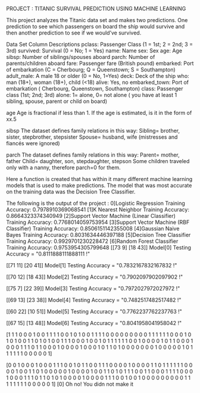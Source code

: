 PROJECT : TITANIC SURVIVAL PREDICTION USING MACHINE LEARNING

This project analyzes the Titanic data set and makes two predictions. 
One prediction to see which passengers on board the ship would survive and then another prediction to see if we would’ve survived.

Data Set Column Descriptions
pclass: Passenger Class (1 = 1st; 2 = 2nd; 3 = 3rd)
survived: Survival (0 = No; 1 = Yes)
name: Name
sex: Sex
age: Age
sibsp: Number of siblings/spouses aboard
parch: Number of parents/children aboard
fare: Passenger fare (British pound)
embarked: Port of embarkation (C = Cherbourg; Q = Queenstown; S = Southampton)
adult_male: A male 18 or older (0 = No, 1=Yes)
deck: Deck of the ship
who: man (18+), woman (18+), child (<18)
alive: Yes, no
embarked_town: Port of embarkation ( Cherbourg, Queenstown, Southampton)
class: Passenger class (1st; 2nd; 3rd)
alone: 1= alone, 0= not alone ( you have at least 1 sibling, spouse, parent or child on board)

age
Age is fractional if less than 1. If the age is estimated, is it in the form of xx.5

sibsp
The dataset defines family relations in this way:
Sibling= brother, sister, stepbrother, stepsister
Spouse= husband, wife (mistresses and fiancés were ignored)

parch
The dataset defines family relations in this way:
Parent= mother, father
Child= daughter, son, stepdaughter, stepson
Some children traveled only with a nanny, therefore parch=0 for them.

Here a function is created that has within it many different machine learning models that is used to make predictions.
The model that was most accurate on the training data was the Decision Tree Classifier.

The following is the output of the project  : 
0]Logistic Regression Training Accuracy: 0.7978910369068541
[1]K Nearest Neighbor Training Accuracy: 0.8664323374340949
[2]Support Vector Machine (Linear Classifier) Training Accuracy: 0.7768014059753954
[3]Support Vector Machine (RBF Classifier) Training Accuracy: 0.8506151142355008
[4]Gaussian Naive Bayes Training Accuracy: 0.8031634446397188
[5]Decision Tree Classifier Training Accuracy: 0.9929701230228472
[6]Random Forest Classifier Training Accuracy: 0.9753954305799648
[[73  9]
 [18 43]]
Model[0] Testing Accuracy = "0.8111888111888111 !"

[[71 11]
 [20 41]]
Model[1] Testing Accuracy = "0.7832167832167832 !"

[[70 12]
 [18 43]]
Model[2] Testing Accuracy = "0.7902097902097902 !"

[[75  7]
 [22 39]]
Model[3] Testing Accuracy = "0.7972027972027972 !"

[[69 13]
 [23 38]]
Model[4] Testing Accuracy = "0.7482517482517482 !"

[[60 22]
 [10 51]]
Model[5] Testing Accuracy = "0.7762237762237763 !"

[[67 15]
 [13 48]]
Model[6] Testing Accuracy = "0.8041958041958042 !"

[1 1 1 0 0 0 1 0 0 1 1 1 1 0 0 1 0 1 0 0 1 1 1 1 0 0 0 0 0 0 0 0 0 1 1 1 1
 1 1 0 0 0 1 0 1 0 1 0 0 1 1 0 1 0 1 0 0 1 1 1 0 0 0 1 0 0 1 0 1 1 1 1 1 1
 0 0 1 0 0 0 0 1 0 1 1 0 0 0 1 0 0 0 1 1 1 0 1 1 0 0 0 1 0 0 0 0 1 0 0 0 1
 0 1 1 0 1 0 0 0 0 0 0 0 1 0 0 0 0 0 1 0 1 1 1 1 1 1 0 0 0 0 0 1]

[0 0 1 0 0 0 1 0 0 0 1 1 1 0 0 1 0 1 1 0 0 1 1 1 0 0 0 0 1 0 0 0 0 1 1 0 1
 1 1 1 1 1 0 0 0 0 1 0 0 1 1 0 1 0 0 0 0 0 1 0 0 0 0 1 0 0 1 1 0 1 0 1 1 1
 0 0 1 1 0 0 0 1 1 1 1 0 0 0 1 0 0 0 1 1 1 0 1 1 0 1 0 1 0 0 0 0 1 0 0 0 0
 1 1 1 0 0 1 0 0 1 0 0 0 0 0 0 0 0 0 1 1 1 1 1 1 1 1 0 0 0 0 0 1]
[0]
Oh no! You didn not make it


